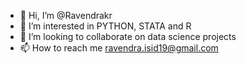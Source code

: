 - 👋 Hi, I’m @Ravendrakr
- 👀 I’m interested in PYTHON, STATA and R
- 💞️ I’m looking to collaborate on data science projects
- 📫 How to reach me ravendra.isid19@gmail.com

<!---
Ravendrakr/Ravendrakr is a ✨ special ✨ repository because its `README.md` (this file) appears on your GitHub profile.
You can click the Preview link to take a look at your changes.
--->
